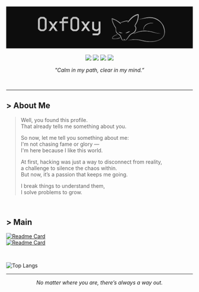 ![0xf0xy](src/Banner.png)

<p align="center">
  <img src="https://img.shields.io/badge/Offensive-Security-E4080A?style=for-the-badge&logo=kali-linux&logoColor=white" />
  <img src="https://img.shields.io/badge/Linux-User-black?style=for-the-badge&logo=linux&logoColor=white" />
  <img src="https://img.shields.io/badge/Python-Dev-3776AB?style=for-the-badge&logo=python&logoColor=white" />
  <img src="https://img.shields.io/badge/Bash-Enthusiast-4EAA25?style=for-the-badge&logo=GNUbash&logoColor=white" />
</p>

<p align="center"><em>"Calm in my path, clear in my mind.”</em></p>

<br>

---
## > About Me
> Well, you found this profile.  
> That already tells me something about you.  
>
> So now, let me tell you something about me:  
> I'm not chasing fame or glory —  
> I'm here because I like this world.  
> 
> At first, hacking was just a way to disconnect from reality,  
> a challenge to silence the chaos within.  
> But now, it’s a passion that keeps me going.  
>
> I break things to understand them,  
> I solve problems to grow.  

<br>

## > Main

[![Readme Card](https://github-readme-stats.vercel.app/api/pin/?username=0xf0xy&theme=github_dark&repo=Playground)](https://github.com/0xf0xy/Playground)  
[![Readme Card](https://github-readme-stats.vercel.app/api/pin/?username=0xf0xy&theme=github_dark&repo=Write-ups)](https://github.com/0xf0xy/Write-ups)

<br>

![Top Langs](https://github-readme-stats.vercel.app/api/top-langs/?username=0xf0xy&layout=compact&theme=github_dark)

---
<p align="center"><em>No matter where you are, there’s always a way out.</em></p>
